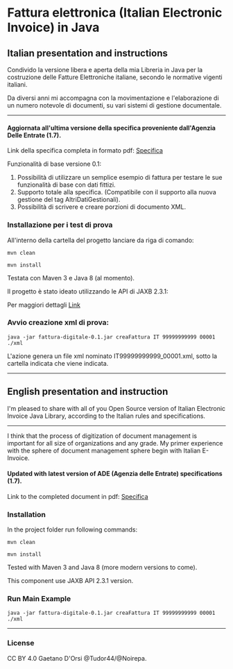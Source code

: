 # Fattura elettronica (Italian Electronic Invoice) in Java

## Italian presentation and instructions

Condivido la versione libera e aperta della mia Libreria in Java per la costruzione delle Fatture Elettroniche italiane, 
secondo le normative vigenti italiani.


Da diversi anni mi accompagna con la movimentazione e l'elaborazione di un numero notevole di documenti, su vari sistemi di gestione
documentale.

------

#### Aggiornata all'ultima versione della specifica proveniente dall'Agenzia Delle Entrate (1.7).
Link della specifica completa in formato pdf: [Specifica](https://www.agenziaentrate.gov.it/portale/documents/20143/4056792/Allegato+A+-+Specifiche+tecniche+vers+1.7_30122021.pdf/80bc484b-57d8-1803-f1ab-948bf95912b9)

Funzionalità di base versione 0.1:
1) Possibilità di utilizzare un semplice esempio di fattura per testare le sue funzionalità di base con dati fittizi.
2) Supporto totale alla specifica. (Compatibile con il supporto alla nuova gestione del tag AltriDatiGestionali).
3) Possibilità di scrivere e creare porzioni di documento XML.


### Installazione per i test di prova
All'interno della cartella del progetto lanciare da riga di comando: 
```
mvn clean
```

```
mvn install
```

Testata con Maven 3 e Java 8 (al momento).

Il progetto è stato ideato utilizzando le API di JAXB 2.3.1: 

Per maggiori dettagli [Link](https://en.wikipedia.org/wiki/Jakarta_XML_Binding) 

### Avvio creazione xml di prova:
```
java -jar fattura-digitale-0.1.jar creaFattura IT 99999999999 00001 ./xml
```

L'azione genera un file xml nominato IT99999999999_00001.xml, sotto la cartella indicata che viene indicata.

--------

## English presentation and instruction

I'm pleased to share with all of you Open Source version of Italian Electronic Invoice Java Library, according to the Italian rules and specifications.

--------
I think that the process of digitization of document management is important for all size of organizations and any grade.
My primer experience with the sphere of document management sphere begin with Italian E-Invoice.


#### Updated with latest version of ADE (Agenzia delle Entrate) specifications (1.7).

Link to the completed document in pdf: [Specifica](https://www.agenziaentrate.gov.it/portale/documents/20143/4056792/Allegato+A+-+Specifiche+tecniche+vers+1.7_30122021.pdf/80bc484b-57d8-1803-f1ab-948bf95912b9)



### Installation
In the project folder run following commands:
```
mvn clean
```

```
mvn install
```

Tested with Maven 3 and Java 8 (more modern versions to come).

This component use JAXB API 2.3.1 version.

### Run Main Example 
```
java -jar fattura-digitale-0.1.jar creaFattura IT 99999999999 00001 ./xml
```

--------

### License
CC BY 4.0 
Gaetano D'Orsi 
@Tudor44/@Noirepa. 
